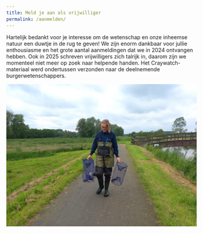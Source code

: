 ```yaml
---
title: Meld je aan als vrijwilliger
permalink: /aanmelden/
---
```


Hartelijk bedankt voor je interesse om de wetenschap en onze inheemse natuur een duwtje in de rug te geven!
We zijn enorm dankbaar voor jullie enthousiasme en het grote aantal aanmeldingen dat we in 2024 ontvangen hebben.
Ook in 2025 schreven vrijwilligers zich talrijk in, daarom zijn we momenteel niet meer op zoek naar helpende handen. Het Craywatch-materiaal werd ondertussen verzonden naar de deelnemende burgerwetenschappers.

![alt text](/assets/images/aanmelden.jpg)
